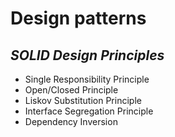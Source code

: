 # Design patterns
## _SOLID Design Principles_

- Single Responsibility Principle
- Open/Closed Principle
- Liskov Substitution Principle
- Interface Segregation Principle
- Dependency Inversion